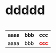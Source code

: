 <style>
  .test {
    font-size: 40px;
    font-weight: bold;
  }
  .tr_test {
    font-weight: bold;
    color: red;
  }
</style>
<p class="test">ddddd</p>
<table>
<tr>
    <th>aaaa</th>
    <th>bbb</th>
    <th>ccc</th>
</tr>
<tr>
    <td>aaaa</td>
    <td>bbb</td>
    <td class="tr_test">ccc</td>
</tr>
</table>